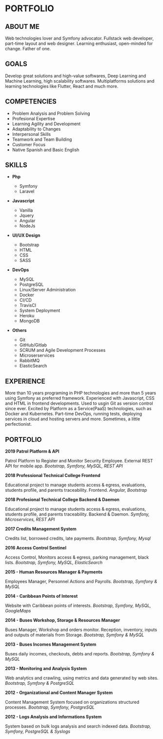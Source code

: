 # PORTFOLIO

## ABOUT ME

Web technologies lover and Symfony advocator. Fullstack web developer, part-time layout and web designer. Learning enthusiast, open-minded for change. Father of one.

## GOALS

Develop great solutions and high-value softwares, Deep Learning and Machine Learning, high scalability softwares. Multiplatforms solutions and learning technologies like Flutter, React and much more.

## COMPETENCIES

- Problem Analysis and Problem Solving
- Profesional Expertise
- Learning Agility and Development
- Adaptability to Changes
- Interpersonal Skills
- Teamwork and Team Building
- Customer Focus
- Native Spanish and Basic English

## SKILLS

- **Php**
  - Symfony
  - Laravel

- **Javascript**
  - Vanilla
  - Jquery
  - Angular
  - NodeJs

- **UI/UX Design**
  - Bootstrap
  - HTML
  - CSS
  - SASS

- **DevOps**
  - MySQL
  - PostgreSQL
  - Linux/Server Administration
  - Docker
  - CI/CD
  - TravisCI
  - System Deployment
  - Heroku
  - MongoDB

- **Others**
  - Git
  - GitHub/Gitlab
  - SCRUM and Agile Development Processes
  - Microserservices
  - RabbitMQ
  - ElasticSearch

## EXPERIENCE

More than 10 years programing in PHP technologies and more than 5 years using Symfony as preferred framework. Experienced with Javascript, CSS and HTML in frontend developments. Used to usgin Git as version control since ever. Excited by Platform as a Service(PaaS) technologies, such as Docker and Kubernetes. Part-time DevOps, running tests, deploying services in cloud and hosting servers and more. Sometimes, a little perfectionist.


## PORTFOLIO

**2019 Patrol Platform & API**

Patrol Platform to Register and Monitor Security Employee. External REST API for mobile app.
_Bootstrap, Symfony, MySQL, REST API_

**2018 Professional Technical College Frontend**

Educational project to manage students access & egress, evaluations, students profile, and parents traceability. Frontend.
_Angular, Bootstrap_

**2018 Profesional Technical College Backend & Daemon**

Educational project to manage students access & egress, evaluations, students profile, and parents traceability. Backend & Daemon.
_Symfony, Microservices, REST API_

**2017 Credits Management System**

Credits list, borrowed credits, late payments.
_Bootstrap, Symfony, Mysql_

**2016 Access Control Sentinel**

Access Control, Monitors access & egress, parking management, black lists.
_Bootstrap, Symfony, MySQL, ElasticSearch_

**2015 - Human Resources Manager & Payments**

Employees Manager, Personnel Actions and Payrolls.
_Bootstrap, Symfony & MySQL_

**2014 - Caribbean Points of Interest**

Website with Caribbean points of interests.
_Bootstrap, Symfony, MySQL, GoogleMaps_

**2014 - Buses Workshop, Storage & Resources Manager**

Buses Manager, Workshop and orders monitor. Reception, inventory, inputs and outputs of materials from Storage.
_Bootstrap, Symfony & MySQL_

**2013 - Buses Incomes Management System**

Buses daily incomes, checkouts, debts and reports.
_Bootstrap, Symfony & MySQL_

**2013 - Monitoring and Analysis System**

Web analytics and crawling, using metrics and data generated by web sites.
_Bootstrap, Symfony & PostgreSQL_

**2012 - Organizational and Content Manager System**

Content Management System focused on organizations structured processes.
_Bootstrap, Symfony, PostgreSQL_

**2012 - Logs Analysis and Informations System**

System based on bulk logs analysis and search indexed data.
_Bootstrap, Symfony, PostgreSQL & Syslogs_
